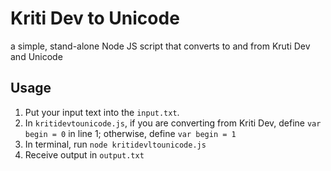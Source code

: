 # Kriti Dev to Unicode

a simple, stand-alone Node JS script that converts to and from Kruti Dev and Unicode

## Usage

1. Put your input text into the `input.txt`.
2. In `kritidevtounicode.js`, if you are converting from Kriti Dev, define `var begin = 0` in line 1; otherwise, define `var begin = 1`
3. In terminal, run `node kritidevltounicode.js`
4. Receive output in `output.txt`
